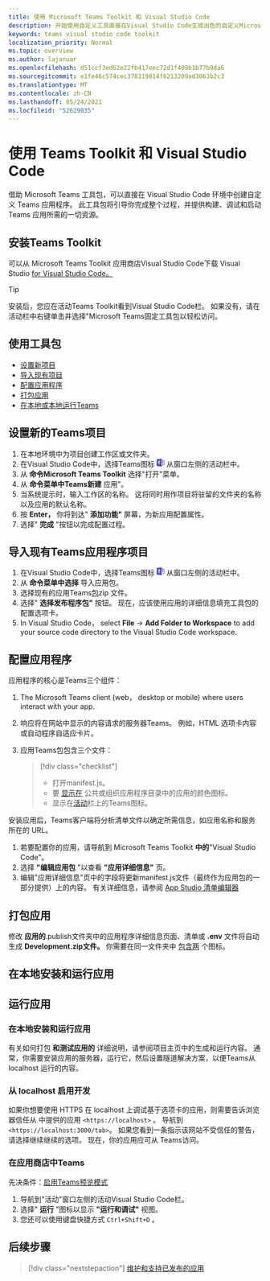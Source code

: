 ```yaml
---
title: 使用 Microsoft Teams Toolkit 和 Visual Studio Code
description: 开始使用自定义工具直接在Visual Studio Code生成出色的自定义Microsoft Teams Toolkit
keywords: teams visual studio code toolkit
localization_priority: Normal
ms.topic: overview
ms.author: lajanuar
ms.openlocfilehash: d51ccf3ed62e22fb417eec72d1f409b1b77b9da6
ms.sourcegitcommit: e1fe46c574cec378319814f8213209ad3063b2c3
ms.translationtype: MT
ms.contentlocale: zh-CN
ms.lasthandoff: 05/24/2021
ms.locfileid: "52629835"
---
```

# <a name="build-apps-with-the-teams-toolkit-and-visual-studio-code"></a>使用 Teams Toolkit 和 Visual Studio Code

借助 Microsoft Teams 工具包，可以直接在 Visual Studio Code 环境中创建自定义 Teams 应用程序。 此工具包将引导你完成整个过程，并提供构建、调试和启动 Teams 应用所需的一切资源。

## <a name="installing-the-teams-toolkit"></a>安装Teams Toolkit

可以从 Microsoft Teams Toolkit 应用商店Visual Studio Code下载 Visual Studio [for Visual Studio Code。](https://aka.ms/teams-toolkit)

> [!TIP]
> 安装后，您应在活动Teams Toolkit看到Visual Studio Code栏。 如果没有，请在活动栏中右键单击并选择"Microsoft Teams固定工具包以轻松访问。

## <a name="using-the-toolkit"></a>使用工具包

- [设置新项目](#set-up-a-new-teams-project)
- [导入现有项目](#import-an-existing-teams-app-project)
- [配置应用程序](#configure-your-app)
- [打包应用](#package-your-app)
- [在本地或本地运行Teams](#run-your-app)

## <a name="set-up-a-new-teams-project"></a>设置新的Teams项目

1. 在本地环境中为项目创建工作区或文件夹。
1. 在Visual Studio Code中，选择Teams图标 ![Teams 图标](../assets/icons/favicon-16x16.png) 从窗口左侧的活动栏中。
1. 从 **命令Microsoft Teams Toolkit** 选择"打开"菜单。
1. 从 **命令菜单中Teams新建** 应用"。
1. 当系统提示时，输入工作区的名称。 这将同时用作项目将驻留的文件夹的名称以及应用的默认名称。
1. 按 **Enter，** 你将到达" **添加功能"** 屏幕，为新应用配置属性。
1. 选择" **完成** "按钮以完成配置过程。

## <a name="import-an-existing-teams-app-project"></a>导入现有Teams应用程序项目

1. 在Visual Studio Code中，选择Teams图标 ![Teams 图标](../assets/icons/favicon-16x16.png) 从窗口左侧的活动栏中。
1. 从 **命令菜单中选择** 导入应用包。
1. 选择现有的应用Teams[包](/microsoftteams/platform/concepts/build-and-test/apps-package?view=msteams-client-js-latest&preserve-view=true)zip 文件。
1. 选择" **选择发布程序包"** 按钮。 现在，应该使用应用的详细信息填充工具包的配置选项卡。
1. In Visual Studio Code， select **File**  ->  **Add Folder to Workspace** to add your source code directory to the Visual Studio Code workspace.

## <a name="configure-your-app"></a>配置应用程序

应用程序的核心是Teams三个组件：

  1. The Microsoft Teams client (web， desktop or mobile) where users interact with your app.
  1. 响应将在网站中显示的内容请求的服务器Teams。 例如，HTML 选项卡内容或自动程序自适应卡片。
  1. 应用Teams包包含三个文件：

      > [!div class="checklist"]
      >
      > - 打开manifest.js。 
      > - 要 [显示在](../resources/schema/manifest-schema.md#icons) 公共或组织应用程序目录中的应用的颜色图标。
      > - 显示在[活动](../resources/schema/manifest-schema.md#icons)栏上的Teams图标。

安装应用后，Teams客户端将分析清单文件以确定所需信息，如应用名称和服务所在的 URL。

1. 若要配置你的应用，请导航到 Microsoft Teams Toolkit **中的**"Visual Studio Code"。
1. 选择 **"编辑应用包** "以查看 **"应用详细信息"** 页。
1. 编辑"应用详细信息"页中的字段将更新manifest.js文件（最终作为应用包的一部分提供）上的内容。 有关详细信息，请参阅 [App Studio 清单编辑器](https://aka.ms/teams-toolkit-manifest)

## <a name="package-your-app"></a>打包应用

修改 **应用的**.publish文件夹中的应用程序详细信息页面、清单或 **.env** 文件将自动生成 **Development.zip文件。** 你需要在同一文件夹中 [包含两](../concepts/build-and-test/apps-package.md#app-icons) 个图标。

## <a name="install-and-run-your-app-locally"></a>在本地安装和运行应用

## <a name="run-your-app"></a>运行应用

### <a name="install-and-run-your-app-locally"></a>在本地安装和运行应用

有关如何打包 **和测试应用的** 详细说明，请参阅项目主页中的生成和运行内容。 通常，你需要安装应用的服务器，运行它，然后设置隧道解决方案，以便Teams从 localhost 运行的内容。

### <a name="enable-development-from-localhost"></a>从 localhost 启用开发

如果你想要使用 HTTPS 在 localhost 上调试基于选项卡的应用，则需要告诉浏览器信任从 中提供的应用 `<https://localhost>` 。 导航到 `<https://localhost:3000/tab>`。 如果您看到一条指示该网站不受信任的警告，请选择继续继续的选项。 现在，你的应用应可从 Teams访问。

### <a name="run-your-app-in-teams"></a>在应用商店中Teams

先决条件：[启用Teams预览模式](https://aka.ms/teams-toolkit-enable-devpreview)

1. 导航到"活动"窗口左侧的活动Visual Studio Code栏。
1. 选择" **运行** "图标以显示 **"运行和调试"** 视图。
1. 您还可以使用键盘快捷方式 `Ctrl+Shift+D` 。

## <a name="next-step"></a>后续步骤

> [!div class="nextstepaction"]
> [维护和支持已发布的应用](../concepts/deploy-and-publish/appsource/post-publish/overview.md)
